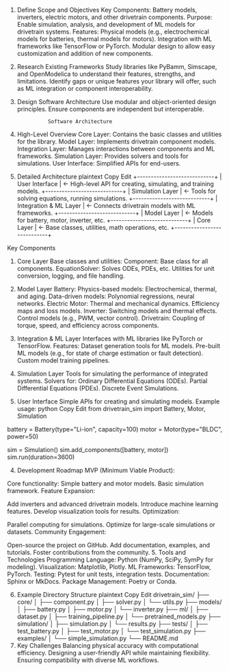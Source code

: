 1. Define Scope and Objectives
Key Components: Battery models, inverters, electric motors, and other drivetrain components.
Purpose: Enable simulation, analysis, and development of ML models for drivetrain systems.
Features:
Physical models (e.g., electrochemical models for batteries, thermal models for motors).
Integration with ML frameworks like TensorFlow or PyTorch.
Modular design to allow easy customization and addition of new components.
2. Research Existing Frameworks
Study libraries like PyBamm, Simscape, and OpenModelica to understand their features, strengths, and limitations.
Identify gaps or unique features your library will offer, such as ML integration or component interoperability.
3. Design Software Architecture
Use modular and object-oriented design principles.
Ensure components are independent but interoperable.

                 Software Architecture
1. High-Level Overview
Core Layer: Contains the basic classes and utilities for the library.
Model Layer: Implements drivetrain component models.
Integration Layer: Manages interactions between components and ML frameworks.
Simulation Layer: Provides solvers and tools for simulations.
User Interface: Simplified APIs for end-users.
2. Detailed Architecture
plaintext
Copy
Edit
+----------------------------+
|        User Interface      | <- High-level API for creating, simulating, and training models.
+----------------------------+
|       Simulation Layer     | <- Tools for solving equations, running simulations.
+----------------------------+
|  Integration & ML Layer    | <- Connects drivetrain models with ML frameworks.
+----------------------------+
|         Model Layer        | <- Models for battery, motor, inverter, etc.
+----------------------------+
|          Core Layer        | <- Base classes, utilities, math operations, etc.
+----------------------------+

Key Components
1. Core Layer
Base classes and utilities:
Component: Base class for all components.
EquationSolver: Solves ODEs, PDEs, etc.
Utilities for unit conversion, logging, and file handling.
2. Model Layer
Battery:
Physics-based models: Electrochemical, thermal, and aging.
Data-driven models: Polynomial regressions, neural networks.
Electric Motor:
Thermal and mechanical dynamics.
Efficiency maps and loss models.
Inverter:
Switching models and thermal effects.
Control models (e.g., PWM, vector control).
Drivetrain:
Coupling of torque, speed, and efficiency across components.
3. Integration & ML Layer
Interfaces with ML libraries like PyTorch or TensorFlow.
Features:
Dataset generation tools for ML models.
Pre-built ML models (e.g., for state of charge estimation or fault detection).
Custom model training pipelines.
4. Simulation Layer
Tools for simulating the performance of integrated systems.
Solvers for:
Ordinary Differential Equations (ODEs).
Partial Differential Equations (PDEs).
Discrete Event Simulations.

5. User Interface
Simple APIs for creating and simulating models.
Example usage:
python
Copy
Edit
from drivetrain_sim import Battery, Motor, Simulation

battery = Battery(type="Li-ion", capacity=100)
motor = Motor(type="BLDC", power=50)

sim = Simulation()
sim.add_components([battery, motor])
sim.run(duration=3600)

4. Development Roadmap
MVP (Minimum Viable Product):

Core functionality: Simple battery and motor models.
Basic simulation framework.
Feature Expansion:

Add inverters and advanced drivetrain models.
Introduce machine learning features.
Develop visualization tools for results.
Optimization:

Parallel computing for simulations.
Optimize for large-scale simulations or datasets.
Community Engagement:

Open-source the project on GitHub.
Add documentation, examples, and tutorials.
Foster contributions from the community.
5. Tools and Technologies
Programming Language: Python (NumPy, SciPy, SymPy for modeling).
Visualization: Matplotlib, Plotly.
ML Frameworks: TensorFlow, PyTorch.
Testing: Pytest for unit tests, integration tests.
Documentation: Sphinx or MkDocs.
Package Management: Poetry or Conda.

6. Example Directory Structure
plaintext
Copy
Edit
drivetrain_sim/
├── core/
│   ├── component.py
│   ├── solver.py
│   └── utils.py
├── models/
│   ├── battery.py
│   ├── motor.py
│   └── inverter.py
├── ml/
│   ├── dataset.py
│   ├── training_pipeline.py
│   └── pretrained_models.py
├── simulation/
│   ├── simulation.py
│   └── results.py
├── tests/
│   ├── test_battery.py
│   ├── test_motor.py
│   └── test_simulation.py
├── examples/
│   └── simple_simulation.py
└── README.md
7. Key Challenges
Balancing physical accuracy with computational efficiency.
Designing a user-friendly API while maintaining flexibility.
Ensuring compatibility with diverse ML workflows.
